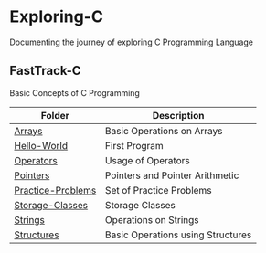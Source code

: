 # Exploring-C
Documenting the journey of exploring C Programming Language

## FastTrack-C 
Basic Concepts of C Programming

|    Folder   | Description                                 |
|-------------|---------------------------------------------|
| [Arrays](https://github.com/embedded-explorer/Exploring-C/tree/main/FastTrack-C/Arrays) | Basic Operations on Arrays |
| [Hello-World](https://github.com/embedded-explorer/Exploring-C/tree/main/FastTrack-C/Hello-World) | First Program |
| [Operators](https://github.com/embedded-explorer/Exploring-C/tree/main/FastTrack-C/Operators) | Usage of Operators |
| [Pointers](https://github.com/embedded-explorer/Exploring-C/tree/main/FastTrack-C/Pointers) | Pointers and Pointer Arithmetic |
| [Practice-Problems](https://github.com/embedded-explorer/Exploring-C/tree/main/FastTrack-C/Practice-Problems) | Set of Practice Problems |
| [Storage-Classes](https://github.com/embedded-explorer/Exploring-C/tree/main/FastTrack-C/Storage-Classes) | Storage Classes |
| [Strings](https://github.com/embedded-explorer/Exploring-C/tree/main/FastTrack-C/Strings) | Operations on Strings |
| [Structures](https://github.com/embedded-explorer/Exploring-C/tree/main/FastTrack-C/Structures) | Basic Operations using Structures |




